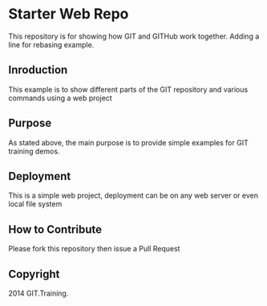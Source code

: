 # Starter Web Repo

This repository is for showing how GIT and GITHub work together. Adding a line for rebasing example.

## Inroduction

This example is to show different parts of the GIT repository and various commands using a web project

## Purpose

As stated above, the main purpose is to provide simple examples for GIT training demos.

## Deployment

This is a simple web project, deployment can be on any web server or even local file system

## How to Contribute

Please fork this repository then issue a Pull Request

## Copyright

2014 GIT.Training.
